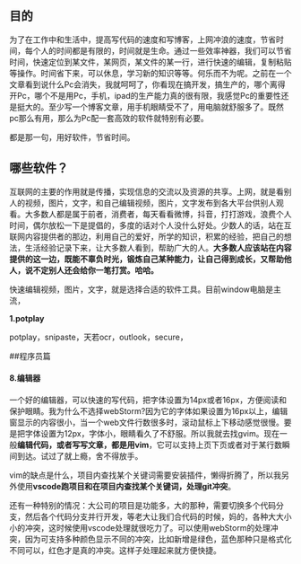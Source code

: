 ##  目的
为了在工作中和生活中，提高写代码的速度和写博客，上网冲浪的速度，节省时间，每个人的时间都是有限的，时间就是生命。通过一些效率神器，我们可以节省时间，快速定位到某文件，某网页，某文件的某一行，进行快速的编辑，复制粘贴等操作。时间省下来，可以休息，学习新的知识等等。何乐而不为呢。之前在一个文章看到说什么Pc会消失，我就呵呵了，你看现在搞开发，搞生产的，哪个离得开Pc，哪个不是用Pc，手机，ipad的生产能力真的很有限，我感觉Pc的重要性还是挺大的。至少写一个博客文章，用手机眼睛受不了，用电脑就舒服多了。既然pc那么有用，那么为Pc配一套高效的软件就特别有必要。

都是那一句，用好软件，节省时间。

## 哪些软件？

互联网的主要的作用就是传播，实现信息的交流以及资源的共享。上网，就是看别人的视频，图片，文字，和自己编辑视频，图片，文字发布到各大平台供别人观看。大多数人都是属于前者，消费者，每天看看微博，抖音，打打游戏，浪费个人时间，偶尔放松一下是提倡的，多度的话对个人没什么好处。少数人的话，站在互联网内容提供者的那边，利用自己的爱好，所学的知识，积累的经验，把自己的想法，生活经验记录下来，让大多数人看到，帮助广大的人。**大多数人应该站在内容提供的这一边，既能不辜负时光，锻炼自己某种能力，让自己得到成长，又帮助他人，说不定别人还会给你一笔打赏。哈哈。**

快速编辑视频，图片，文字，就是选择合适的软件工具。目前window电脑是主流，

**1.potplay**

potplay，snipaste，天若ocr，outlook，secure，

##程序员篇

#### 8.编辑器

一个好的编辑器，可以快速的写代码，把字体设置为14px或者16px，方便阅读和保护眼睛。我为什么不选择webStorm?因为它的字体如果设置为16px以上，编辑窗显示的内容很小，当一个web文件行数很多时，滚动鼠标上下移动感觉很慢。要是把字体设置为12px，字体小，眼睛看久了不舒服。所以我就去找gvim。现在一般**编辑代码，或者写写文章，都是用vim**，它可以支持上页下页或者对于某行数瞬间到达。试过了就上瘾，舍不得放手。

vim的缺点是什么，项目内查找某个关键词需要安装插件，懒得折腾了，所以我另外使用**vscode跑项目和在项目内查找某个关键词，处理git冲突**。

还有一种特别的情况：大公司的项目是功能多，大的那种，需要切换多个代码分支，然后各个代码分支并行开发，等老大让我们合代码的时候，妈的，各种大大小小的冲突，这时候使用vscode处理就很吃力了。可以使用webStorm的处理冲突，因为可支持多种颜色显示不同的冲突，比如新增是绿色，蓝色那种只是格式化不同可以，红色才是真的冲突。这样子处理起来就方便快捷。


